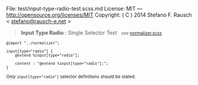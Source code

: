 File:      test/input-type-radio-test.scss.md
License:   MIT — http://opensource.org/licenses/MIT
Copyright: ( C ) 2014 Stefano F. Rausch < stefano@rausch-e.net >

> **Input Type Radio** : Single Selector Test  
> <small> see [normalizer.scss](../_normalizer.scss.md) </smalll>

    @import "../normalizer";

    input[type="radio"] {
        @extend %input[type="radio"];

        content : "@extend %input[type="radio"];";
    }

Only `input[type="radio"]` selector definitions should be stated.
